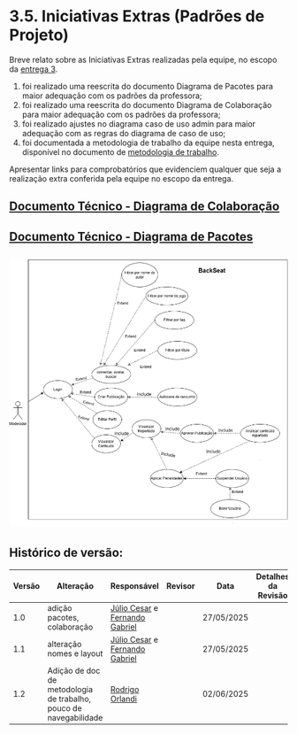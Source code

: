 # 3.5. Iniciativas Extras (Padrões de Projeto)

Breve relato sobre as Iniciativas Extras realizadas pela equipe, no escopo da [entrega 3](/PadroesDeProjeto/3.PadroesDeProjeto.md).

1) foi realizado uma reescrita do documento Diagrama de Pacotes para maior adequação com os padrões da professora;
2) foi realizado uma reescrita do documento Diagrama de Colaboração para maior adequação com os padrões da professora;
3) foi realizado ajustes no diagrama caso de uso admin para maior adequação com as regras do diagrama de caso de uso;
4) foi documentada a metodologia de trabalho da equipe nesta entrega, disponível no documento de [metodologia de trabalho](/docs/PadroesDeProjeto/Iniciativas%20extras/metodologia_trabalho.md).

Apresentar links para comprobatórios que evidenciem qualquer que seja a realização extra conferida pela equipe no escopo da entrega.

[ Documento Técnico - Diagrama de Colaboração ](/PadroesDeProjeto/Iniciativas%20extras/Diagrama_de_Colaboracao_UML.md)
-----------------------------------------------------------------------------------------
[Documento Técnico - Diagrama de Pacotes](/PadroesDeProjeto/Iniciativas%20extras/Diagrama_de_Pacotes_UML.md)
-----------------------------------------------------------------------------------------
![Diagrama de Caso de Uso Admin](Iniciativas%20extras/Diagrama_Caso_De_Uso_Admin.drawio.png)
-----------------------------------------------------------------------------------------


## Histórico de versão:

| Versão | Alteração                  | Responsável     | Revisor | Data       | Detalhes da Revisão |
| -      | -                          | -               | -       | -          | -                   |
| 1.0    | adição pacotes, colaboração | [Júlio Cesar](https://github.com/Julio1099) e [Fernando Gabriel](https://github.com/show-dawn)| | 27/05/2025 | |
| 1.1    | alteração nomes e layout | [Júlio Cesar](https://github.com/Julio1099) e [Fernando Gabriel](https://github.com/show-dawn)| | 27/05/2025 | |
| 1.2    | Adição de doc de metodologia de trabalho, pouco de navegabilidade | [Rodrigo Orlandi](https://github.com/OrlandiRodrigo) | | 02/06/2025 | |
